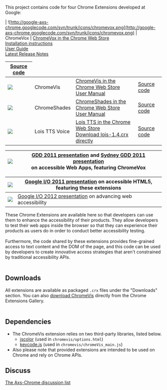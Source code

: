 This project contains code for four Chrome Extensions developed at Google:

| ![http://google-axs-chrome.googlecode.com/svn/trunk/icons/chromevox.png](http://google-axs-chrome.googlecode.com/svn/trunk/icons/chromevox.png) | ChromeVox | [ChromeVox in the Chrome Web Store](https://chrome.google.com/webstore/detail/kgejglhpjiefppelpmljglcjbhoiplfn) <br> <a href='http://www.chromevox.com/installing.html'>Installation instructions</a> <br> <a href='http://www.chromevox.com/'>User Guide</a> <br> <a href='http://www.chromevox.com/release_notes.html'>Latest Release Notes</a> <table><thead><th> <a href='http://code.google.com/p/google-axs-chrome/source/browse/#svn%2Ftrunk%2Fchromevox'>Source code</a> </th></thead><tbody>
<tr><td> <img src='http://google-axs-chrome.googlecode.com/svn/trunk/icons/chromevis.png' /> </td><td> ChromeVis </td><td> <a href='https://chrome.google.com/webstore/detail/halnfobaneppemjnonmmhngbfifnafgd'>ChromeVis in the Chrome Web Store</a> <br> <a href='http://google-axs-chrome.googlecode.com/svn/trunk/chromevis_tutorial/chromeVis_userManual.html'>User Manual</a> </td><td> <a href='http://code.google.com/p/google-axs-chrome/source/browse/#svn%2Ftrunk%2Fchromevis'>Source code</a> </td></tr>
<tr><td> <img src='http://google-axs-chrome.googlecode.com/svn/trunk/icons/chromeshades.png' /> </td><td> ChromeShades </td><td> <a href='https://chrome.google.com/webstore/detail/hlklboladblmgfpkenhlgbhoojdlfoao'>ChromeShades in the Chrome Web Store</a> <br> <a href='http://google-axs-chrome.googlecode.com/svn/trunk/chromeshades_docs/chromeshades_help.html'>User Manual</a> </td><td> <a href='http://code.google.com/p/google-axs-chrome/source/browse/#svn%2Ftrunk%2Fchromeshades'>Source code</a> </td></tr>
<tr><td> <img src='http://google-axs-chrome.googlecode.com/svn/trunk/icons/lois.png' /> </td><td> Lois TTS Voice </td><td> <a href='https://chrome.google.com/webstore/detail/jcabofbhfighebggomnamjankeaplmhn'>Lois TTS in the Chrome Web Store</a><br><a href='http://google-axs-chrome.googlecode.com/files/lois-1.4.crx'>Download lois-1.4.crx directly</a> </td><td> <a href='http://code.google.com/p/google-axs-chrome/source/browse/#svn%2Ftrunk%2Ftts_extensions%2Flois'>Source code</a> </td></tr></tbody></table>


<table><thead><th> <a href='http://google-axs-chrome.googlecode.com/svn/trunk/developer/gdd_2011/template/index.html'><img src='http://www.google.com/events/developerday/2011/static/img/logo.png' /></a> </th><th> <a href='http://google-axs-chrome.googlecode.com/svn/trunk/developer/gdd_2011/template/index.html'>GDD 2011 presentation</a> and <a href='http://google-axs-chrome.googlecode.com/svn/trunk/developer/sydney_gdd_2011/template/index.html'>Sydney GDD 2011 presentation</a> <br> on accessible Web Apps, featuring ChromeVox </th></thead><tbody></tbody></table>

<table><thead><th> <a href='http://google-axs-chrome.googlecode.com/svn/trunk/developer/io_2011/index.html'><img src='http://www.google.com/events/io/2011/static/img/logo.png' /></a> </th><th> <a href='http://google-axs-chrome.googlecode.com/svn/trunk/developer/io_2011/index.html'>Google I/O 2011 presentation</a> on accessible HTML5, featuring these extensions </th></thead><tbody>
<tr><td> <a href='http://google-axs-chrome.googlecode.com/svn/trunk/developer/io_2012/index.html'><img src='https://developers.google.com/apps/images/io/google-io-logo.png' /></a> </td><td> <a href='http://google-axs-chrome.googlecode.com/svn/trunk/developer/io_2012/index.html'>Google I/O 2012 presentation</a> on advancing web accessibility </td></tr></tbody></table>

These Chrome Extensions are available here so that developers can use them to enhance the accessibility of their products. They allow developers to test their web apps inside the browser so that they can experience their products as users do in order to conduct better accessibility testing.<br>
<br>
Furthermore, the code shared by these extensions provides fine-grained access to text content and the DOM of the page, and this code can be used by developers to create innovative access strategies that aren't constrained by traditional accessibility APIs.<br>
<br>
<h2>Downloads</h2>
All extensions are available as packaged <code>.crx</code> files under the "Downloads" section. You can also <a href='https://chrome.google.com/extensions/detail/halnfobaneppemjnonmmhngbfifnafgd'>download ChromeVis</a> directly from the Chrome Extensions Gallery.<br>
<br>
<h2>Dependencies</h2>
<ul><li>The ChromeVis extension relies on two third-party libraries, listed below.<br>
<ul><li><a href='http://jscolor.com/'>jscolor</a> (used in <code>chromevis/options.html</code>)<br>
</li><li><a href='http://jonathan.tang.name/files/js_keycode/apidocs/keycode.html'>keycode.js</a> (used in <code>chromevis/chromeVis_main.js</code>)<br>
</li></ul></li><li>Also please note that provided extensions are intended to be used on Chrome and rely on Chrome APIs.</li></ul>

<h2>Discuss</h2>
<a href='http://groups.google.com/group/axs-chrome-discuss?'>The Axs-Chrome discussion list</a>